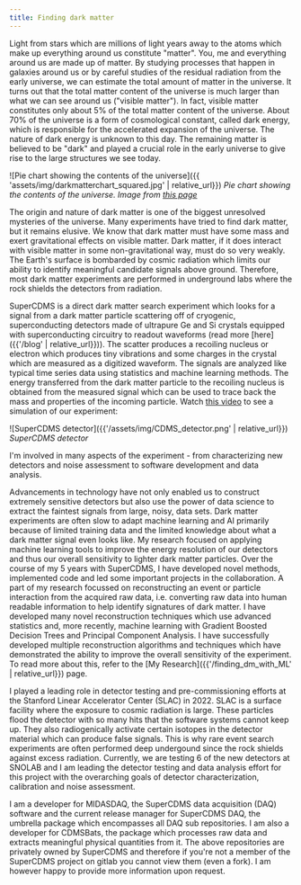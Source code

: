 ```yaml
---
title: Finding dark matter
---
```


Light from stars which are millions of light years away to the atoms which make up everything around us constitute "matter". You, me and everything around us are made up of matter. By studying processes that happen in galaxies around us or by careful studies of the residual radiation from the early universe, we can estimate the total amount of matter in the universe. It turns out that the total matter content of the universe is much larger than what we can see around us ("visible matter"). In fact, visible matter constitutes only about 5% of the total matter content of the universe. About 70% of the universe is a form of cosmological constant, called dark energy, which is responsible for the accelerated expansion of the universe. The nature of dark energy is unknown to this day. The remaining matter is believed to be "dark" and played a crucial role in the early universe to give rise to the large structures we see today.

![Pie chart showing the contents of the universe]({{ 'assets/img/darkmatterchart_squared.jpg' | relative_url}})
*Pie chart showing the contents of the universe. Image from [this page](https://public.nrao.edu/radio-astronomy/dark-matter/)*

The origin and nature of dark matter is one of the biggest unresolved mysteries of the universe. Many experiments have tried to find dark matter, but it remains elusive. We know that dark matter must have some mass and exert gravitational effects on visible matter. Dark matter, if it does interact with visible matter in some non-gravitational way, must do so very weakly. The Earth's surface is bombarded by cosmic radiation which limits our ability to identify meaningful candidate signals above ground. Therefore, most dark matter experiments are performed in underground labs where the rock shields the detectors from radiation.

SuperCDMS is a direct dark matter search experiment which looks for a signal from a dark matter particle scattering off of cryogenic, superconducting detectors made of ultrapure Ge and Si crystals equipped with superconducting circuitry to readout waveforms (read more [here]({{'/blog' | relative_url}})). The scatter produces a recoiling nucleus or electron which produces tiny vibrations and some charges in the crystal which are measured as a digitized waveform. The signals are analyzed like typical time series data using statistics and machine learning methods. The energy transferred from the dark matter particle to the recoiling nucleus is obtained from the measured signal which can be used to trace back the mass and properties of the incoming particle. Watch [this video](https://www.youtube.com/watch?v=m8ZvEyep0ms) to see a simulation of our experiment:

![SuperCDMS detector]({{'/assets/img/CDMS_detector.png' | relative_url}})
*SuperCDMS detector*

I'm involved in many aspects of the experiment - from characterizing new detectors and noise assessment to software development and data analysis.

Advancements in technology have not only enabled us to construct extremely sensitive detectors but also use the power of data science to extract the faintest signals from large, noisy, data sets. Dark matter experiments are often slow to adapt machine learning and AI primarily because of limited training data and the limited knowledge about what a dark matter signal even looks like. My research focused on applying machine learning tools to improve the energy resolution of our detectors and thus our overall sensitivity to lighter dark matter particles. Over the course of my 5 years with SuperCDMS, I have developed novel methods, implemented code and led some important projects in the collaboration. A part of my research focussed on reconstructing an event or particle interaction from the acquired raw data, i.e. converting raw data into human readable information to help identify signatures of dark matter. I have developed many novel reconstruction techniques which use advanced statistics and, more recently, machine learning with Gradient Boosted Decision Trees and Principal Component Analysis. I have successfully developed multiple reconstruction algorithms and techniques which have demonstrated the ability to improve the overall sensitivity of the experiment. To read more about this, refer to the [My Research]({{'/finding_dm_with_ML' | relative_url}}) page.

I played a leading role in detector testing and pre-commissioning efforts at the Stanford Linear Accelerator Center (SLAC) in 2022. SLAC is a surface facility where the exposure to cosmic radiation is large. These particles flood the detector with so many hits that the software systems cannot keep up. They also radiogenically activate certain isotopes in the detector material which can produce false signals. This is why rare event search experiments are often performed deep undergound since the rock shields against excess radiation. Currently, we are testing 6 of the new detectors at SNOLAB and I am leading the detector testing and data analysis effort for this project with the overarching goals of detector characterization, calibration and noise assessment.

I am a developer for MIDASDAQ, the SuperCDMS data acquisition (DAQ) software and the current release manager for SuperCDMS DAQ, the umbrella package which encompasses all DAQ sub repositories. I am also a developer for CDMSBats, the package which processes raw data and extracts meaningful physical quantities from it. The above repositories are privately owned by SuperCDMS and therefore if you're not a member of the SuperCDMS project on gitlab you cannot view them (even a fork). I am however happy to provide more information upon request.